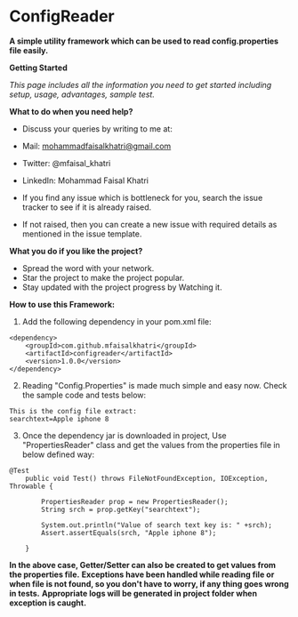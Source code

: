 # ConfigReader
**A simple utility framework which can be used to read config.properties file easily.**

**Getting Started**

*This page includes all the information you need to get started including setup, usage, advantages, sample test.*

**What to do when you need help?**
* Discuss your queries by writing to me at: 
* Mail: mohammadfaisalkhatri@gmail.com 
* Twitter: @mfaisal_khatri 
* LinkedIn: Mohammad Faisal Khatri

* If you find any issue which is bottleneck for you, search the issue tracker to see if it is already raised.
* If not raised, then you can create a new issue with required details as mentioned in the issue template.

**What you do if you like the project?**
* Spread the word with your network.
* Star the project to make the project popular.
* Stay updated with the project progress by Watching it.

**How to use this Framework:**
01. Add the following dependency in your pom.xml file: 

```<!-- https://mvnrepository.com/artifact/com.github.mfaisalkhatri/configreader -->
<dependency>
    <groupId>com.github.mfaisalkhatri</groupId>
    <artifactId>configreader</artifactId>
    <version>1.0.0</version>
</dependency>
```

02. Reading "Config.Properties" is made much simple and easy now. Check the sample code and tests below:
```
This is the config file extract: 
searchtext=Apple iphone 8
```

03. Once the dependency jar is downloaded in project, Use "PropertiesReader" class and get the values from the properties file in below defined way:
```
@Test
	public void Test() throws FileNotFoundException, IOException, Throwable {

		PropertiesReader prop = new PropertiesReader();
		String srch = prop.getKey("searchtext");
		
		System.out.println("Value of search text key is: " +srch);
		Assert.assertEquals(srch, "Apple iphone 8");

	}
```

**In the above case, Getter/Setter can also be created to get values from the properties file.**
**Exceptions have been handled while reading file or when file is not found, so you don't have to worry, if any thing goes wrong in tests.**
**Appropriate logs will be generated in project folder when exception is caught.**

